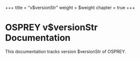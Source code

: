 +++
title = "v$versionStr"
weight = $weight
chapter = true
+++

# OSPREY v$versionStr Documentation

This documentation tracks version $versionStr of OSPREY.
